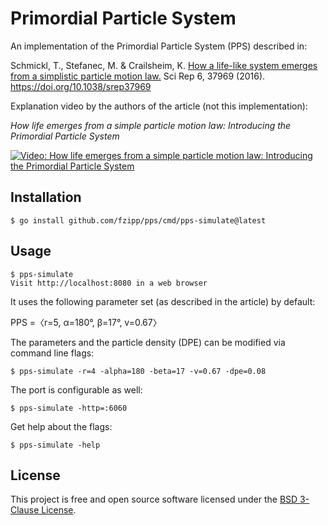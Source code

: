 # Primordial Particle System

An implementation of the Primordial Particle System (PPS) described in:

Schmickl, T., Stefanec, M. & Crailsheim, K.
[How a life-like system emerges from a simplistic particle motion law.](http://www.nature.com/articles/srep37969)
Sci Rep 6, 37969 (2016).
https://doi.org/10.1038/srep37969

Explanation video by the authors of the article (not this implementation):

_How life emerges from a simple particle motion law: Introducing the Primordial Particle System_

[![Video: How life emerges from a simple particle motion law: Introducing the Primordial Particle System](https://img.youtube.com/vi/makaJpLvbow/0.jpg)](https://www.youtube.com/watch?v=makaJpLvbow)

## Installation

```
$ go install github.com/fzipp/pps/cmd/pps-simulate@latest
```

## Usage

```
$ pps-simulate
Visit http://localhost:8080 in a web browser
```

It uses the following parameter set (as described in the article) by default:

PPS =〈r=5, α=180°, β=17°, v=0.67〉

The parameters and the particle density (DPE) can be modified via command line flags:

```
$ pps-simulate -r=4 -alpha=180 -beta=17 -v=0.67 -dpe=0.08
```

The port is configurable as well:

```
$ pps-simulate -http=:6060
```

Get help about the flags:

```
$ pps-simulate -help
```

## License

This project is free and open source software licensed under the
[BSD 3-Clause License](LICENSE).

